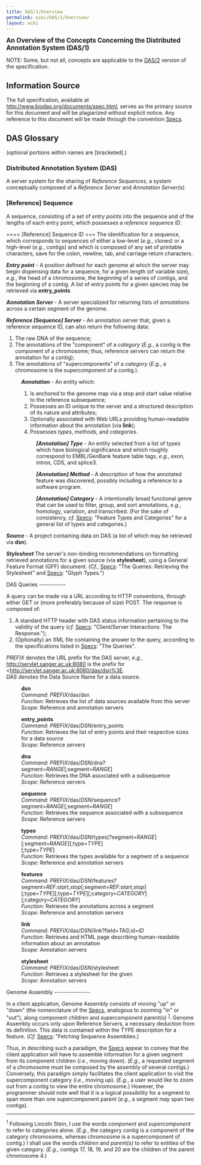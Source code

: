 ```yaml
---
title: DAS/1/Overview
permalink: wiki/DAS/1/Overview/
layout: wiki
---
```


<big>**An Overview of the Concepts Concerning the Distributed Annotation
System (DAS/1)**</big>

NOTE: Some, but not all, concepts are applicable to the
[DAS/2](/wiki/DAS/2 "wikilink") version of the specification.

Information Source
------------------

The full specification, available at
<http://www.biodas.org/documents/spec.html>, serves as the primary
source for this document and will be plagiarized without explicit
notice. Any reference to this document will be made through the
convention <U>Specs</U>.

DAS Glossary
------------

(optional portions within names are \[bracketed\].)

### Distributed Annotation System (DAS)

A server system for the sharing of <I>Reference Sequences</I>, a
system<I> </I>conceptually composed of a <I>Reference Server </I>and
<I>Annotation Server(s)</I>.

### \[Reference\] Sequence

A sequence, consisting of a set of <I>entry points</I> into the sequence
and of the lengths of each entry point, which possesses a <I>reference
sequence ID</I>.

==== \[Reference\] Sequence ID === The identification for a sequence,
which corresponds to sequences of either a low-level (<I>e.g.</I>,
clones) or a high-level (<I>e.g.</I>, contigs) and which is composed of
any set of printable characters, save for the colon, newline, tab, and
carriage return characters.

<B><I>

Entry point</B></I> - A position defined for each genome at which the
server may begin dispensing data for a sequence, for a given length (of
variable size), <I>e.g.</I>, the head of a chromosome, the beginning of
a series of contigs, and the beginning of a contig. A list of entry
points for a given species may be retrieved via <B>entry\_points</B>

</DIR>
<B><I>

Annotation Server </B></I> - A server specialized for returning lists of
<I>annotations </I>across a certain segment of the genome.

<B><I>

Reference \[Sequence\] Server</B></I> - An annotation server that, given
a reference sequence ID, can also return the following data:  
1. The raw DNA of the sequence;  
2. The annotations of the "component" of a <I>category </I>(<I>E.g.</I>,
a contig is the component of a chromosome; thus, reference servers can
return the annotation for a contig);  
3. The annotations of "supercomponents" of a <I>category
</I>(<I>E.g.</I>, a chromosome is the supercomponent of a contig.).

<DIR>
<B><I>

Annotation</B></I> - An entity which:  
1. Is anchored to the genome map via a stop and start value relative to
the reference subsequence;  
2. Possesses an ID unique to the server and a structured description of
its nature and attributes;  
3. Optionally associated with Web URLs providing human-readable
information about the annotation (via <B>link</B>);  
4. Possesses <I>types</I>, <I>methods</I>, and <I>categories</I>.

<DIR>
<B><I>

\[Annotation\] Type</B></I> - An entity selected from a list of types
which have biological significance and which roughly correspond to
EMBL/GenBank feature table tags, <I>e.g.</I>, exon, intron, CDS, and
splice3.

<B><I>

\[Annotation\] Method </B></I> - A description of how the annotated
feature was discovered, possibly including a reference to a software
program.

<B><I>

\[Annotation\] Category </B></I> - A intentionally broad functional
genre that can be used to filter, group, and sort annotations,
<I>e.g.</I>, homology, variation, and transcribed. (For the sake of
consistency, <I>cf.</I> <U>Specs</U>: "Feature Types and Categories" for
a general list of types and categories.)

</DIR>
</DIR>
<B><I>

Source </B></I> - A project containing data on DAS (a list of which may
be retrieved via <B>dsn</B>).

<B><I>

Stylesheet </B></I>The server's non-binding recommendations on
formatting retrieved annotations for a given source (via
<B>stylesheet</B>), using a General Feature Format (GFF) document.
(<I>Cf.</I>, <U>Specs</U>: "The Queries: Retrieving the Stylesheet" and
<U>Specs</U>: "Glyph Types.")

</DIR>
</DIR>
DAS Queries
-----------

</B></FONT>

A query can be made via a URL according to HTTP conventions, through
either GET or (more preferably because of size) POST. The response is
composed of:  
1. A standard HTTP header with DAS status information pertaining to the
validity of the query (<I>cf.</I> <U>Specs</U>: "Client/Server
Interactions: The Response.");  
2. (Optionally) an XML file containing the answer to the query,
according to the specifications listed in <U>Specs</U>: "The Queries".

<I>

PREFIX</I> denotes the URL prefix for the DAS server, <I>e.g.</I>,
<http://servlet.sanger.ac.uk:8080> is the prefix for
&lt;<http://servlet.sanger.ac.uk:8080/das/dsn%3E>.  
<I>DAS</I> denotes the Data Source Name for a data source.

<DIR>
<B>

dsn</B>  
<I>Command</I>: <I>PREFIX</I>/das/dsn  
<I>Function</I>: Retrieves the list of data sources available from this
server  
<I>Scope</I>: Reference and annotation servers

<B>

entry\_points</B>  
<I>Command</I>: <I>PREFIX</I>/das/<I>DSN</I>/entry\_points  
<I>Function</I>: Retrieves the list of entry points and their respective
sizes for a data source  
<I>Scope</I>: Reference servers

<B>

dna</B>  
<I>Command</I>:
<I>PREFIX</I>/das/<I>DSN</I>/dna?segment=<I>RANGE</I>\[;segment=<I>RANGE</I>\]  
<I>Function</I>: Retrieves the DNA associated with a subsequence  
<I>Scope</I>: Reference servers

<B>

sequence</B>  
<I>Command</I>:
<I>PREFIX</I>/das/<I>DSN</I>/sequence?segment=<I>RANGE</I>\[;segment=<I>RANGE</I>\]  
<I>Function</I>: Retrieves the sequence associated with a subsequence  
<I>Scope</I>: Reference servers

<B>

types</B>  
<I>Command</I>:
<I>PREFIX</I>/das/<I>DSN</I>/types\[?segment=<I>RANGE</I>\]\[;segment=<I>RANGE</I>\]\[;type=<I>TYPE</I>\]  
\[;type=<I>TYPE</I>\]  
<I>Function</I>: Retrieves the types available for a segment of a
sequence  
<I>Scope</I>: Reference and annotation servers

<B>

features</B>  
<I>Command</I>:
<I>PREFIX</I>/das/<I>DSN</I>/features?segment=<I>REF:start,stop</I>\[;segment=<I>REF:start,stop</I>\]  
\[;type=<I>TYPE</I>\]\[;type=<I>TYPE</I>\]\[;category=<I>CATEGORY</I>\]\[;category=<I>CATEGORY</I>\]  
<I>Function</I>: Retrieves the annotations across a segment  
<I>Scope</I>: Reference and annotation servers

<B>

link</B>  
<I>Command</I>:
<I>PREFIX</I>/das/<I>DSN</I>/link?field=<I>TAG</I>;id=<I>ID</I>  
<I>Function</I>: Retrieves and HTML page describing human-readable
information about an annotation  
<I>Scope</I>: Annotation servers

<B>

stylesheet</B>  
<I>Command</I>: <I>PREFIX</I>/das/<I>DSN</I>/stylesheet  
<I>Function</I>: Retrieves a stylesheet for the given  
<I>Scope</I>: Annotation servers

</DIR>
Genome Assembly
---------------

</B></FONT>

In a client application, Genome Assembly consists of moving "up" or
"down" (the nomenclature of the <U>Specs</U>, analogous to zooming "in"
or "out"), along component children and supercomponent parent(s)
<sup><A HREF="#1">1</A></sup>. Genome Assembly occurs only upon
Reference Servers, a necessary deduction from its definition. This data
is contained within the TYPE description for a feature. (<I>Cf.</I>
<U>Specs</U>: "Fetching Sequence Assemblies.)

Thus, in describing such a paradigm, the <U>Specs</U> appear to convey
that the client application will have to assemble information for a
given segment from its component children (<I>i.e.</I>, moving down).
(<I>E.g.</I>, a requested segment of a chromosome must be composed by
the assembly of several contigs.) Conversely, this paradigm simply
facilitates the client application to visit the supercomponent category
(<I>i.e.</I>, moving up). (<I>E.g.</I>, a user would like to zoom out
from a contig to view the entire chromosome.) However, the programmer
should note well that it is a logical possibility for a segment to span
more than one supercomponent parent (<I>e.g.</I>, a segment may span two
contigs).

<HR>
<A NAME="#1"></A>

<sup>1</sup> Following Lincoln Stein, I use the words <I>component</I>
and <I>supercomponent</I> to refer to categories alone. (<I>E.g.</I>,
the category contig is a component of the category chromosome, whereas
chromosome is a supercomponent of contig.) I shall use the words
<I>children</I> and <I>parent(s)</I> to refer to entities of the given
category. (<I>E.g.</I>, contigs 17, 18, 19, and 20 are the children of
the parent chromosome 4.)
